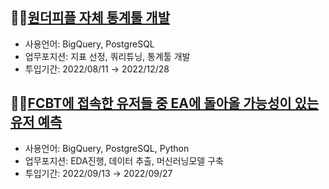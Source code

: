 ## 👩‍🏫[원더피플 자체 통계툴 개발](wp_dashboard/wp_dashboard.md)

- 사용언어: BigQuery, PostgreSQL
- 업무포지션: 지표 선정, 쿼리튜닝, 통계툴 개발
- 투입기간: 2022/08/11 → 2022/12/28

## 👩‍🏫[FCBT에 접속한 유저들 중 EA에 돌아올 가능성이 있는 유저 예측](wp_retension_pred/wp_retension_pred.md)

- 사용언어: BigQuery, PostgreSQL, Python
- 업무포지션: EDA진행, 데이터 추출, 머신러닝모델 구축
- 투입기간: 2022/09/13 → 2022/09/27


